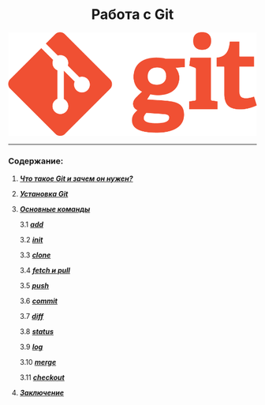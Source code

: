 <center><h1>Работа с Git</h1></center>

![](./pic/git_logo.png)






___

### **Содержание:**
1. [***Что такое Git и зачем он нужен?***](./about_git.md)
2. [***Установка Git***](./install_git.md)
3. [***Основные команды***](./command_git.md)

    3.1 [***add***](./command/add.md)
    
    3.2 [***init***](./command/init.md)

    3.3 [***clone***](./command/clone.md)

    3.4 [***fetch и pull***](./command/fetch_pull.md)

    3.5 [***push***](./command/push.md)

    3.6 [***commit***](./command/commit.md)

    3.7 [***diff***](./command/diff.md)

    3.8 [***status***](./command/status.md)

    3.9 [***log***](./command/log.md)

    3.10 [***merge***](./command/merge.md)

    3.11 [***checkout***](./command/checkout.md)

4. [***Заключение***](./conclusion.md)